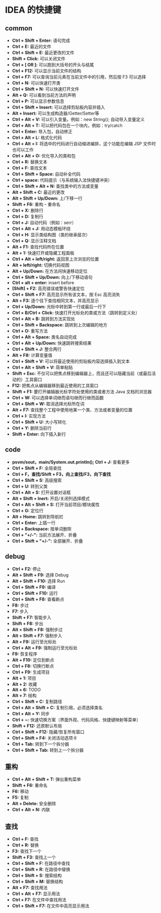 # IDEA 的快捷键

## common
* **Ctrl + Shift + Enter:** 语句完成
* **Ctrl + E:** 最近的文件
* **Ctrl + Shift +  E:** 最近更改的文件
* **Shift + Click:** 可以关闭文件
* **Ctrl + [ OR ]:** 可以跑到大括号的开头与结尾
* **Ctrl + F12:** 可以显示当前文件的结构
* **Ctrl + F7:** 可以查询当前元素在当前文件中的引用，然后按 F3 可以选择
* **Ctrl + N:** 可以快速打开类
* **Ctrl + Shift + N:** 可以快速打开文件
* **Alt + Q:** 可以看到当前方法的声明
* **Ctrl + P:** 可以显示参数信息
* **Ctrl + Shift + Insert:** 可以选择剪贴板内容并插入
* **Alt + Insert:** 可以生成构造器/Getter/Setter等
* **Ctrl + Alt + V:** 可以引入变量。例如：new String(); 自动导入变量定义
* **Ctrl + Alt + T:** 可以把代码包在一个块内，例如：try/catch
* **Ctrl + Enter:** 导入包，自动修正
* **Ctrl + Alt + L:** 格式化代码
* **Ctrl + Alt + I:** 将选中的代码进行自动缩进编排，这个功能在编辑 JSP 文件时也可以工作
* **Ctrl + Alt + O:** 优化导入的类和包
* **Ctrl + R:** 替换文本
* **Ctrl + F:** 查找文本
* **Ctrl + Shift + Space:** 自动补全代码
* **Ctrl + space:** 代码提示（与系统输入法快捷键冲突）
* **Ctrl + Shift + Alt + N:** 查找类中的方法或变量
* **Alt + Shift + C:** 最近的更改
* **Alt + Shift + Up/Down:** 上/下移一行
* **Shift + F6:** 重构 – 重命名
* **Ctrl + X:** 删除行
* **Ctrl + D:** 复制行
* **Ctrl + J:** 自动代码（例如：serr）
* **Ctrl + Alt + J:** 用动态模板环绕
* **Ctrl + H:** 显示类结构图（类的继承层次）
* **Ctrl + Q:** 显示注释文档
* **Alt + F1:** 查找代码所在位置
* **Alt + 1:** 快速打开或隐藏工程面板
* **Ctrl + Alt + left/right:** 返回至上次浏览的位置
* **Alt + left/right:** 切换代码视图
* **Alt + Up/Down:** 在方法间快速移动定位
* **Ctrl + Shift + Up/Down:** 向上/下移动语句
* **Ctrl + alt + enter:** insert before
* **[Shift] + F2:** 高亮错误或警告快速定位
* **Ctrl + Shift + F7:** 高亮显示所有该文本，按 Esc 高亮消失
* **Alt + F3:** 逐个往下查找相同文本，并高亮显示
* **Ctrl + Up/Down:** 光标中转到第一行或最后一行下
* **Ctrl + B/Ctrl + Click:** 快速打开光标处的类或方法（跳转到定义处）
* **Ctrl + Alt + B:** 跳转到方法实现处
* **Ctrl + Shift + Backspace:** 跳转到上次编辑的地方
* **Ctrl + O:** 重写方法
* **Ctrl + Alt + Space:** 类名自动完成
* **Ctrl + Alt + Up/Down:** 快速跳转搜索结果
* **Ctrl + Shift + J:** 整合两行
* **Alt + F8:** 计算变量值
* **Ctrl + Shift + V:** 可以将最近使用的剪贴板内容选择插入到文本
* **Ctrl + Alt + Shift + V:** 简单粘贴
* **Shift + Esc:** 不仅可以把焦点移到编辑器上，而且还可以隐藏当前（或最后活动的）工具窗口
* **F12:** 把焦点从编辑器移到最近使用的工具窗口
* **Shift + F1:** 要打开编辑器光标字符处使用的类或者方法 Java 文档的浏览器
* **Ctrl + W:** 可以选择单词继而语句继而行继而函数
* **Ctrl + Shift + W:** 取消选择光标所在词
* **Alt + F7:** 查找整个工程中使用地某一个类、方法或者变量的位置
* **Ctrl + I:** 实现方法
* **Ctrl + Shift + U:** 大小写转化
* **Ctrl + Y:** 删除当前行
* **Shift + Enter:** 向下插入新行

## code

* **psvm/sout，main/System.out.println(); Ctrl + J:** 查看更多
* **Ctrl + Shift + F:** 全局查找
* **Ctrl + F，查找/Shift + F3，向上查找/F3，向下查找**
* **Ctrl + Shift + S:** 高级搜索
* **Ctrl + U:** 转到父类
* **Ctrl + Alt + S:** 打开设置对话框
* **Alt + Shift + Inert:** 开启/关闭列选择模式
* **Ctrl + Alt + Shift + S:** 打开当前项目/模块属性
* **Ctrl + G:** 定位行
* **Alt + Home:** 跳转到导航栏
* **Ctrl + Enter:** 上插一行
* **Ctrl + Backspace:** 按单词删除
* **Ctrl + "+/-":** 当前方法展开、折叠
* **Ctrl + Shift + "+/-":** 全部展开、折叠


## debug

* **Ctrl + F2:** 停止
* **Alt + Shift + F9:** 选择 Debug
* **Alt + Shift + F10:** 选择 Run
* **Ctrl + Shift + F9:** 编译
* **Ctrl + Shift + F10:** 运行
* **Ctrl + Shift + F8:** 查看断点
* **F8:** 步过
* **F7:** 步入
* **Shift + F7:** 智能步入
* **Shift + F8:** 步出
* **Alt + Shift + F8:** 强制步过
* **Alt + Shift + F7:** 强制步入
* **Alt + F9:** 运行至光标处
* **Ctrl + Alt + F9:** 强制运行至光标处
* **F9:** 恢复程序
* **Alt + F10:** 定位到断点
* **Ctrl + F8:** 切换行断点
* **Ctrl + F9:** 生成项目
* **Alt + 1:** 项目
* **Alt + 2:** 收藏
* **Alt + 6:** TODO
* **Alt + 7:** 结构
* **Ctrl + Shift + C:** 复制路径
* **Ctrl + Alt + Shift + C:** 复制引用，必须选择类名
* **Ctrl + Alt + Y:** 同步
* **Ctrl + ~:** 快速切换方案（界面外观、代码风格、快捷键映射等菜单）
* **Shift + F12:** 还原默认布局
* **Ctrl + Shift + F12:** 隐藏/恢复所有窗口
* **Ctrl + Shift + F4:** 关闭活动选项卡
* **Ctrl + Tab:** 转到下一个拆分器
* **Ctrl + Shift + Tab:** 转到上一个拆分器

## 重构
* **Ctrl + Alt + Shift + T:** 弹出重构菜单
* **Shift + F6:** 重命名
* **F6:** 移动
* **F5:** 复制
* **Alt + Delete:** 安全删除
* **Ctrl + Alt + N:** 内联

## 查找

* **Ctrl + F:** 查找
* **Ctrl + R:** 替换
* **F3:** 查找下一个
* **Shift + F3:** 查找上一个
* **Ctrl + Shift + F:** 在路径中查找
* **Ctrl + Shift + R:** 在路径中替换
* **Ctrl + Shift + S:** 搜索结构
* **Ctrl + Shift + M:** 替换结构
* **Alt + F7:** 查找用法
* **Ctrl + Alt + F7:** 显示用法
* **Ctrl + F7:** 在文件中查找用法
* **Ctrl + Shift + F7:** 在文件中高亮显示用法
